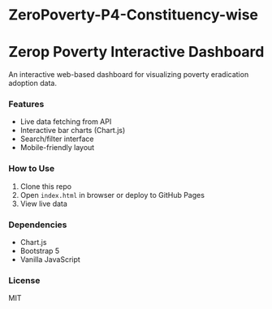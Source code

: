 # ZeroPoverty-P4-Constituency-wise
# Zerop Poverty Interactive Dashboard

An interactive web-based dashboard for visualizing poverty eradication adoption data.

### Features
- Live data fetching from API
- Interactive bar charts (Chart.js)
- Search/filter interface
- Mobile-friendly layout

### How to Use
1. Clone this repo
2. Open `index.html` in browser or deploy to GitHub Pages
3. View live data

### Dependencies
- Chart.js
- Bootstrap 5
- Vanilla JavaScript

### License
MIT
